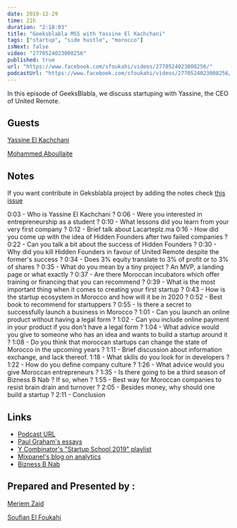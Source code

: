 ```yaml
---
date: 2019-12-29
time: 21h
duration: "2:18:03"
title: "Geeksblabla MSS with Yassine El Kachchani"
tags: ["startup", "side hustle", "morocco"]
isNext: false
video: "2770524023008256"
published: true
url: "https://www.facebook.com/sfoukahi/videos/2770524023008256/"
podcastUrl: "https://www.facebook.com/sfoukahi/videos/2770524023008256/"
---
```


In this episode of GeeksBlabla, we discuss startuping with Yassine, the CEO of United Remote.

## Guests

[Yassine El Kachchani](https://www.facebook.com/kachchani)

[Mohammed Aboullaite](https://www.facebook.com/aboullaite)

## Notes

If you want contribute in Geksblabla project by adding the notes check [this issue](https://github.com/DevC-Casa/geeksblabla.com/issues/23/)

0:03 - Who is Yassine El Kachchani ?
0:06 - Were you interested in entrepreneurship as a student ?
0:10 - What lessons did you learn from your very first company ?
0:12 - Brief talk about Lacarteplz.ma
0:16 - How did you come up with the idea of Hidden Founders after two failed companies ?
0:22 - Can you talk a bit about the success of Hidden Founders ?
0:30 - Why did you kill Hidden Founders in favour of United Remote despite the former's success ?
0:34 - Does 3% equity translate to 3% of profit or to 3% of shares ?
0:35 - What do you mean by a tiny project ? An MVP, a landing page or what exactly ?
0:37 - Are there Moroccan incubators which offer training or financing that you can recommend ?
0:39 - What is the most important thing when it comes to creating your first startup ?
0:43 - How is the startup ecosystem in Morocco and how will it be in 2020 ?
0:52 - Best book to recommend for startuppers ?
0:55 - Is there a secret to successfully launch a business in Morocco ?
1:01 - Can you launch an online product without having a legal form ?
1:02 - Can you include online payment in your product if you don't have a legal form ?
1:04 - What advice would you give to someone who has an idea and wants to build a startup around it ?
1:08 - Do you think that moroccan startups can change the state of Morocco in the upcoming years ?
1:11 - Brief discussion about information exchange, and lack thereof.
1:18 - What skills do you look for in developers ?
1:22 - How do you define company culture ?
1:26 - What advice would you give Moroccan entrepreneurs ?
1:35 - Is there going to be a third season of Bizness B Nab ? If so, when ?
1:55 - Best way for Moroccan companies to resist brain drain and turnover ?
2:05 - Besides money, why should one build a startup ?
2:11 - Conclusion

## Links

- [Podcast URL](https://www.facebook.com/sfoukahi/videos/2770524023008256/)
- [Paul Graham's essays](http://www.paulgraham.com/articles.html)
- [Y Combinator's "Startup School 2019" playlist](https://www.youtube.com/playlist?list=PLQ-uHSnFig5OMuEYI4rnNz08BIHxhxdHG)
- [Mixpanel's blog on analytics](https://mixpanel.com/blog/)
- [Bizness B Nab](https://www.youtube.com/channel/UC_bxddqRoU6xWe1H5i4qfOg)

## Prepared and Presented by :

[Meriem Zaid](https://www.facebook.com/MeriemZaid/)

[Soufian El Foukahi](https://twitter.com/souffanda/)
